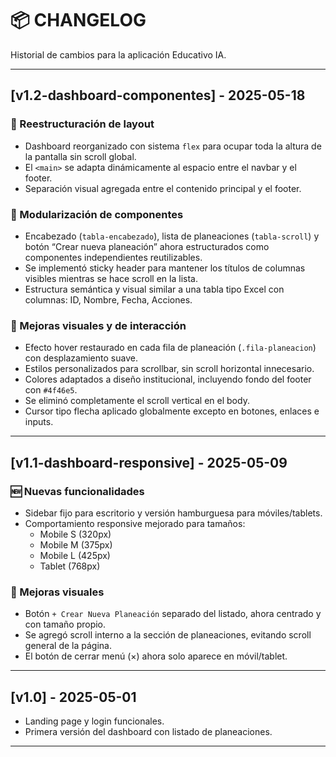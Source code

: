# 📦 CHANGELOG

Historial de cambios para la aplicación Educativo IA.

---

## [v1.2-dashboard-componentes] - 2025-05-18

### 🧱 Reestructuración de layout
- Dashboard reorganizado con sistema `flex` para ocupar toda la altura de la pantalla sin scroll global.
- El `<main>` se adapta dinámicamente al espacio entre el navbar y el footer.
- Separación visual agregada entre el contenido principal y el footer.

### 🧩 Modularización de componentes
- Encabezado (`tabla-encabezado`), lista de planeaciones (`tabla-scroll`) y botón “Crear nueva planeación” ahora estructurados como componentes independientes reutilizables.
- Se implementó sticky header para mantener los títulos de columnas visibles mientras se hace scroll en la lista.
- Estructura semántica y visual similar a una tabla tipo Excel con columnas: ID, Nombre, Fecha, Acciones.

### 🎨 Mejoras visuales y de interacción
- Efecto hover restaurado en cada fila de planeación (`.fila-planeacion`) con desplazamiento suave.
- Estilos personalizados para scrollbar, sin scroll horizontal innecesario.
- Colores adaptados a diseño institucional, incluyendo fondo del footer con `#4f46e5`.
- Se eliminó completamente el scroll vertical en el body.
- Cursor tipo flecha aplicado globalmente excepto en botones, enlaces e inputs.

---

## [v1.1-dashboard-responsive] - 2025-05-09

### 🆕 Nuevas funcionalidades
- Sidebar fijo para escritorio y versión hamburguesa para móviles/tablets.
- Comportamiento responsive mejorado para tamaños:
  - Mobile S (320px)
  - Mobile M (375px)
  - Mobile L (425px)
  - Tablet (768px)

### 🎨 Mejoras visuales
- Botón `+ Crear Nueva Planeación` separado del listado, ahora centrado y con tamaño propio.
- Se agregó scroll interno a la sección de planeaciones, evitando scroll general de la página.
- El botón de cerrar menú (×) ahora solo aparece en móvil/tablet.

---

## [v1.0] - 2025-05-01

- Landing page y login funcionales.
- Primera versión del dashboard con listado de planeaciones.

---